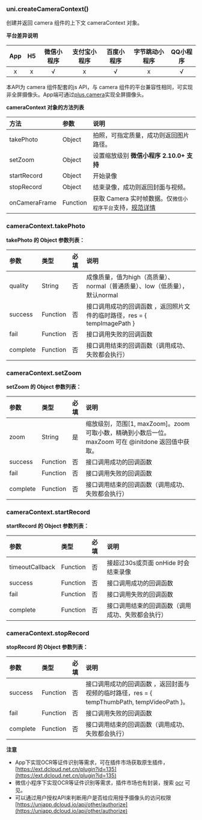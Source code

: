 ### uni.createCameraContext()
创建并返回 camera 组件的上下文 cameraContext 对象。

**平台差异说明**

|App|H5|微信小程序|支付宝小程序|百度小程序|字节跳动小程序|QQ小程序|
|:-:|:-:|:-:|:-:|:-:|:-:|:-:|
|x|x|√|x|√|x|√|

本API为 camera 组件配套的js API，与 camera 组件的平台兼容性相同，可实现非全屏摄像头。App端可通过[plus.camera](https://www.html5plus.org/doc/zh_cn/camera.html)实现全屏摄像头。

**cameraContext 对象的方法列表**

|方法|参数|说明|
|:-|:-|:-|
|takePhoto|Object|拍照，可指定质量，成功则返回图片路径。|
|setZoom|Object|设置缩放级别 **微信小程序 2.10.0+ 支持**|
|startRecord|Object|开始录像|
|stopRecord|Object|结束录像，成功则返回封面与视频。|
|onCameraFrame|Function|获取 Camera 实时帧数据。仅`微信小程序平台`支持，[规范详情](https://developers.weixin.qq.com/miniprogram/dev/api/CameraContext.onCameraFrame.html)|

### cameraContext.takePhoto
**takePhoto 的 Object 参数列表：**

|参数|类型|必填|说明|
|:-|:-|:-|:-|
|quality|String|否|成像质量，值为high（高质量）、normal（普通质量）、low（低质量），默认normal|
|success|Function|否|接口调用成功的回调函数 ，返回照片文件的临时路径，res = { tempImagePath }|
|fail|Function|否|接口调用失败的回调函数|
|complete|Function|否|接口调用结束的回调函数（调用成功、失败都会执行）|

### cameraContext.setZoom
**setZoom 的 Object 参数列表：**

|参数|类型|必填|说明|
|:-|:-|:-|:-|
|zoom|String|是|缩放级别，范围[1, maxZoom]。zoom 可取小数，精确到小数后一位。maxZoom 可在 @initdone 返回值中获取。|
|success|Function|否|接口调用成功的回调函数|
|fail|Function|否|接口调用失败的回调函数|
|complete|Function|否|接口调用结束的回调函数（调用成功、失败都会执行）|

### cameraContext.startRecord
**startRecord 的 Object 参数列表：**

|参数|类型|必填|说明|
|:-|:-|:-|:-|
|timeoutCallback|Function|否|接超过30s或页面 onHide 时会结束录像|
|success|Function|否|接口调用成功的回调函数|
|fail|Function|否|接口调用失败的回调函数|
|complete|Function|否|接口调用结束的回调函数（调用成功、失败都会执行）|

### cameraContext.stopRecord
**stopRecord 的 Object 参数列表：**

|参数|类型|必填|说明|
|:-|:-|:-|:-|
|success|Function|否|接口调用成功的回调函数 ，返回封面与视频的临时路径，res = { tempThumbPath, tempVideoPath }。|
|fail|Function|否|接口调用失败的回调函数|
|complete|Function|否|接口调用结束的回调函数（调用成功、失败都会执行）|

**注意**

- App下实现OCR等证件识别等需求，可在插件市场获取原生插件，[https://ext.dcloud.net.cn/plugin?id=135](https://ext.dcloud.net.cn/plugin?id=135)
- 微信小程序下实现OCR等证件识别等需求，插件市场也有封装，搜索 [ocr](https://ext.dcloud.net.cn/search?q=ocr) 可见。
- 可以通过用户授权API来判断用户是否给应用授予摄像头的访问权限[https://uniapp.dcloud.io/api/other/authorize](https://uniapp.dcloud.io/api/other/authorize)
